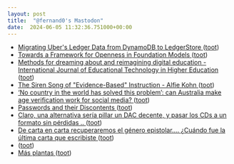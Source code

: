 ```yaml
---
layout: post
title:  "@fernand0's Mastodon"
date:  2024-06-05 11:32:36.751000+00:00
---
```

*  [Migrating Uber's Ledger Data from DynamoDB to LedgerStore ](https://www.uber.com/en-ES/blog/migrating-from-dynamodb-to-ledgerstore) ([toot](https://mastodon.social/@fernand0/112563791904595071))
*  [Towards a Framework for Openness  in Foundation Models ](https://foundation.mozilla.org/en/research/library/towards-a-framework-for-openness-in-foundation-models) ([toot](https://mastodon.social/@fernand0/112563551365864175))
*  [Methods for dreaming about and reimagining digital education - International Journal of Educational Technology in Higher Education ](https://educationaltechnologyjournal.springeropen.com/articles/10.1186/s41239-024-00463-) ([toot](https://mastodon.social/@fernand0/112563307398403089))
*  [The Siren Song of "Evidence-Based" Instruction - Alfie Kohn ](https://www.alfiekohn.org/blogs/evidence-based) ([toot](https://mastodon.social/@fernand0/112563093371242221))
*  [‘No country in the world has solved this problem’: can Australia make age verification work for social media? ](https://www.theguardian.com/australia-news/article/2024/may/23/australia-social-media-ban-under-16-age-verification-technolog) ([toot](https://mastodon.social/@fernand0/112562781127631230))
*  [Passwords and their Discontents ](https://www.oreilly.com/radar/passwords-and-their-discontents) ([toot](https://mastodon.social/@fernand0/112561439216929178))
*  [Claro, una alternativa sería pillar un DAC decente, y pasar los CDs a un formato sin pérdidas .. ](https://mastodon.social/@fernand0/112559789342884075) ([toot](https://mastodon.social/@fernand0/112559789342884075))
*  [De carta en carta recuperaremos el género epistolar.... ¿Cuándo fue la última carta que escribiste ](https://mastodon.social/@fernand0/112559768528139869) ([toot](https://mastodon.social/@fernand0/112559768528139869))
*  [ ](https://mastodon.social/@vrruiz) ([toot](https://mastodon.social/@fernand0/112559695353279715))
*  [Más plantas ](https://www.flickr.com/photos/fernand0/53762694247) ([toot](https://mastodon.social/@fernand0/112559492164808544))
